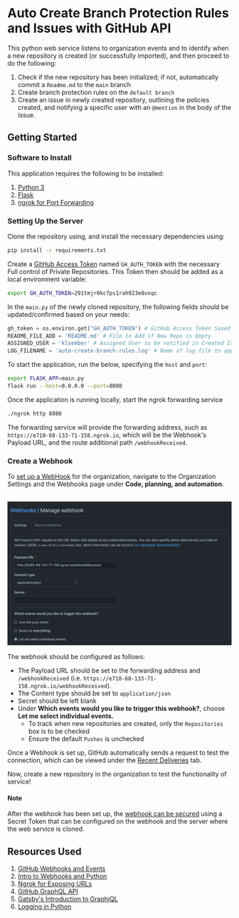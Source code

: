 # Auto Create Branch Protection Rules and Issues with GitHub API

This python web service listens to organization events and to identify when a new repository is created (or successfully imported), and then proceed to do the following:

1. Check if the new repository has been initialized; if not, automatically commit a `Readme.md` to the `main` branch
2. Create branch protection rules on the `default branch`
3. Create an issue in newly created repository, outlining the policies created, and notifying a specific user with an `@mention` in the body of the issue.

## Getting Started

### Software to Install

This application requires the following to be installed:

1. [Python 3](https://www.python.org/downloads/)
2. [Flask](https://flask.palletsprojects.com/en/2.0.x/installation/)
3. [ngrok for Port Forwarding](https://ngrok.com/download)

### Setting Up the Server

Clone the repository using, and install the necessary dependencies using:

```bash
pip install -r requirements.txt
```

Create a [GitHub Access Token](https://docs.github.com/en/authentication/keeping-your-account-and-data-secure/creating-a-personal-access-token) named `GH_AUTH_TOKEN` with the necessary Full control of Private Repositories. This Token then should be added as a local environment variable:

```bash
export GH_AUTH_TOKEN=291tmjr0kc7ps1rah923e8vnqc
```

In the `main.py` of the newly cloned repository, the following fields should be updated/confirmed based on your needs:

```py
gh_token = os.environ.get("GH_AUTH_TOKEN") # GitHub Access Token Saved to Environment
README_FILE_ADD = 'README.md' # File to Add if New Repo is Empty
ASSIGNED_USER = 'klsember' # Assigned User to be notified in Created Issues
LOG_FILENAME = 'auto-create-branch-rules.log' # Name of log file to append to stored within the repo
```

To start the application, run the below, specifying the `host` and `port`:

```bash
export FLASK_APP=main.py
flask run --host=0.0.0.0 --port=8080
```


Once the application is running locally, start the ngrok forwarding service

```bash
./ngrok http 8080
```

The forwarding service will provide the forwarding address, such as `https://e710-68-133-71-158.ngrok.io`, which will be the Webhook's Payload URL, and the route additional path `/webhookReceived`. 

### Create a Webhook

To [set up a WebHook](https://docs.github.com/en/developers/webhooks-and-events/webhooks/creating-webhooks#setting-up-a-webhook) for the organization, navigate to the Organization Settings and the Webhooks page under **Code, planning, and automation**.

<br>

<img src="resources/webhookpage.png" alt="webhookpage" width="700"/>

<br>

The webhook should be configured as follows:

* The Payload URL should be set to the forwarding address and `/webhookReceived` (i.e. `https://e710-68-133-71-158.ngrok.io/webhookReceived`).
* The Content type should be set to `application/json`
* Secret should be left blank
* Under **Which events would you like to trigger this webhook?**, choose **Let me select individual events.**
    * To track when new repositories are created,  only the `Repositories` box is to be checked
    * Ensure the default `Pushes` is unchecked

Once a Webhook is set up, GitHub automatically sends a request to test the connection, which can be viewed under the [Recent Deliveries](https://docs.github.com/en/developers/webhooks-and-events/webhooks/testing-webhooks#listing-recent-deliveries) tab.

Now, create a new repository in the organization to test the functionality of service!

#### Note

After the webhook has been set up, the [webhook can be secured](https://docs.github.com/en/developers/webhooks-and-events/webhooks/securing-your-webhooks) using a Secret Token that can be configured on the webhook and the server where the web service is cloned.

## Resources Used

1. [GitHub Webhooks and Events](https://docs.github.com/en/developers/webhooks-and-events/webhooks/webhook-events-and-payloads)
2. [Intro to Webhooks and Python](https://towardsdatascience.com/intro-to-webhooks-and-how-to-receive-them-with-python-d5f6dd634476)
3. [Ngrok for Exposing URLs](https://ngrok.com/docs#getting-started-expose)
4. [GitHub GraphQL API](https://docs.github.com/en/graphql)
5. [Gatsby's Introduction to GraphiQL](https://www.gatsbyjs.com/docs/how-to/querying-data/running-queries-with-graphiql/)
6. [Logging in Python](https://realpython.com/python-logging/)